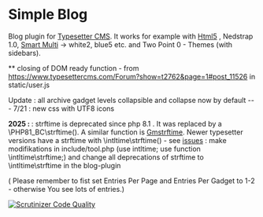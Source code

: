 # Simple Blog
Blog plugin for [Typesetter CMS](https://github.com/Typesetter/Typesetter). 
It works for example with [Html5](https://github.com/gtbu/Online-Themes) , Nedstrap 1.0, [Smart Multi](https://github.com/gtbu/Typesetter5-Themes) -> white2, blue5 etc. and Two Point 0 - Themes (with sidebars).

** closing of DOM ready function - from https://www.typesettercms.com/Forum?show=t2762&page=1#post_11526  in static/user.js

Update : all archive gadget levels collapsible and collapse now by default --- 
7/21 : new css with UTF8 icons

<b> 2025 : </b> : strftime is deprecated since php 8.1 . It was replaced by a \PHP81_BC\strftime(). A similar function is <a href=https://www.w3schools.com/PHP/func_date_gmstrftime.asp> Gmstrftime</a>.  Newer typesetter versions have a strftime with \intltime\strftime() -  see <a href=https://github.com/gtbu/Typesetter-5.3-p8/issues/28> issues</a> : make modifikations in include/tool.php (use intltime; use function \intltime\strftime;)  and change all deprecations of strftime to \intltime\strftime in the blog-plugin

( Please remember to fist set Entries Per Page and Entries Per Gadget to 1-2 - otherwise You see lots of entries.)

[![Scrutinizer Code Quality](https://scrutinizer-ci.com/g/Typesetter/Simple-Blog/badges/quality-score.png?b=master)](https://scrutinizer-ci.com/g/Typesetter/Simple-Blog/?branch=master)
